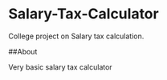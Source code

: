# Salary-Tax-Calculator
College project on Salary tax calculation.

##About

Very basic salary tax calculator 


